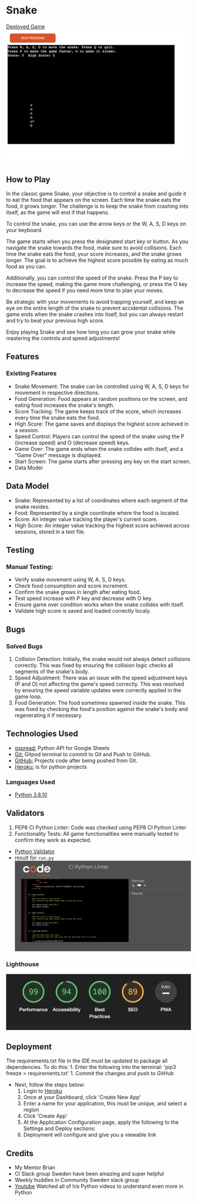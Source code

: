 # Snake 

[Deployed Game](https://snakethegame-c89237210006.herokuapp.com/)
![Game](/images/game.png)

## How to Play

In the classic game Snake, your objective is to control a snake and guide it to eat the food that appears on the screen. Each time the snake eats the food, it grows longer. The challenge is to keep the snake from crashing into itself, as the game will end if that happens.

To control the snake, you can use the arrow keys or the W, A, S, D keys on your keyboard.

The game starts when you press the designated start key or button. As you navigate the snake towards the food, make sure to avoid collisions. Each time the snake eats the food, your score increases, and the snake grows longer. The goal is to achieve the highest score possible by eating as much food as you can.

Additionally, you can control the speed of the snake. Press the P key to increase the speed, making the game more challenging, or press the O key to decrease the speed if you need more time to plan your moves.

Be strategic with your movements to avoid trapping yourself, and keep an eye on the entire length of the snake to prevent accidental collisions. The game ends when the snake crashes into itself, but you can always restart and try to beat your previous high score.

Enjoy playing Snake and see how long you can grow your snake while mastering the controls and speed adjustments!

## Features

### Existing Features

- Snake Movement: The snake can be controlled using W, A, S, D keys for movement in respective directions.
- Food Generation: Food appears at random positions on the screen, and eating food increases the snake's length.
- Score Tracking: The game keeps track of the score, which increases every time the snake eats the food.
- High Score: The game saves and displays the highest score achieved in a session.
- Speed Control: Players can control the speed of the snake using the P (increase speed) and O (decrease speed) keys.
- Game Over: The game ends when the snake collides with itself, and a "Game Over" message is displayed.
- Start Screen: The game starts after pressing any key on the start screen.
- Data Model

## Data Model

- Snake: Represented by a list of coordinates where each segment of the snake resides.
- Food: Represented by a single coordinate where the food is located.
- Score: An integer value tracking the player's current score.
- High Score: An integer value tracking the highest score achieved across sessions, stored in a text file.

## Testing

### Manual Testing:

- Verify snake movement using W, A, S, D keys.
- Check food consumption and score increment.
- Confirm the snake grows in length after eating food.
- Test speed increase with P key and decrease with O key.
- Ensure game over condition works when the snake collides with itself.
- Validate high score is saved and loaded correctly localy.

## Bugs

### Solved Bugs

1. Collision Detection: Initially, the snake would not always detect collisions correctly. This was fixed by ensuring the collision logic checks all segments of the snake's body.
2. Speed Adjustment: There was an issue with the speed adjustment keys (P and O) not affecting the game's speed correctly. This was resolved by ensuring the speed variable updates were correctly applied in the game loop.
3. Food Generation: The food sometimes spawned inside the snake. This was fixed by checking the food's position against the snake's body and regenerating it if necessary.

## Technologies Used

-   [gspread:](https://docs.gspread.org/en/latest/) Python API for Google Sheets
-   [Git:](https://git-scm.com/) Gitpod terminal to commit to Git and Push to GitHub.
-   [GitHub:](https://github.com/) Projects code after being pushed from Git.
-   [Heroku:](https://heroku.com) is for python projects


### Languages Used

-   [Python 3.8.10](https://www.python.org/)

## Validators

1. PEP8 CI Python Linter: Code was checked using PEP8 CI Python Linter
2. Functionality Tests: All game functionalities were manually tested to confirm they work as expected.
- [Python Validator](https://pep8ci.herokuapp.com/)
- result for `run.py`
![Lighthouse](/images/ci.png)

### Lighthouse

![Lighthouse](/images/lighthouse.png)

## Deployment

The requirements.txt file in the IDE must be updated to package all dependencies. To do this:
    1. Enter the following into the terminal: 'pip3 freeze > requirements.txt'
    1. Commit the changes and push to GitHub

* Next, follow the steps below:
    1. Login to [Heroku](https://heroku.com/)
    1. Once at your Dashboard, click 'Create New App'
    1. Enter a name for your application, this must be unique, and select a region
    1. Click 'Create App'
    1. At the Application Configuration page, apply the following to the Settings and Deploy sections:
    1. Deployment will configure and give you a viewable link

## Credits

- My Mentor Brian 
- CI Slack group Sweden have been amazing and super helpful
- Weekly huddles in Community Sweden slack group
- [Youtube](https://www.youtube.com/watch?v=kqtD5dpn9C8&t=580s) Watched all of his Python videos to understand even more in Python